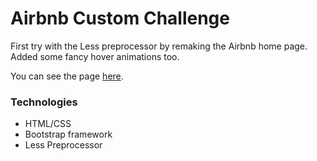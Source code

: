 # Airbnb Custom Challenge

First try with the Less preprocessor by remaking the Airbnb home page.
Added some fancy hover animations too.

You can see the page [here](https://paulpourtout.github.io/airbnb-challenge/).

### Technologies
* HTML/CSS
* Bootstrap framework
* Less Preprocessor
